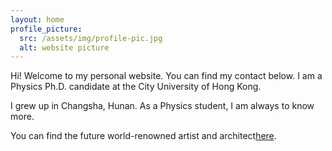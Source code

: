 ```yaml
---
layout: home
profile_picture:
  src: /assets/img/profile-pic.jpg
  alt: website picture
---
```


<p>
  Hi! Welcome to my personal website. You can find my contact below. I am a Physics Ph.D. candidate at the City University of Hong Kong. 
</p>

<p>  
  I grew up in Changsha, Hunan. As a Physics student, I am always to know more.
</p>

<p>
  You can find the future world-renowned artist and architect<a href= "https://jinyuan.cargo.site/">here</a>.
</p>
<p>
<p>